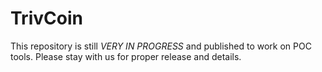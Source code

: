 # TrivCoin 

This repository is still *VERY IN PROGRESS* and published to work on POC tools. Please stay with us for proper release and details.

